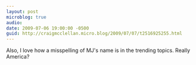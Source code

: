 ```yaml
---
layout: post
microblog: true
audio: 
date: 2009-07-06 19:00:00 -0500
guid: http://craigmcclellan.micro.blog/2009/07/07/t2516925255.html
---
```

Also, I love how a misspelling of MJ's name is in the trending topics.  Really America?

